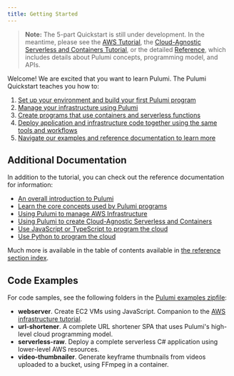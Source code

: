 ```yaml
---
title: Getting Started
---
```


> **Note:** The 5-part Quickstart is still under development.  In the meantime, please see the
> [AWS Tutorial](./aws.html), the [Cloud-Agnostic Serverless and Containers Tutorial](./cloud.html), or the detailed
> [Reference](/reference), which includes details about Pulumi concepts, programming model, and APIs.

Welcome!  We are excited that you want to learn Pulumi.  The Pulumi Quickstart teaches you how to:

1. [Set up your environment and build your first Pulumi program](./part1.html)
2. [Manage your infrastructure using Pulumi](./part2.html)
3. [Create programs that use containers and serverless functions](./part3.html)
4. [Deploy application and infrastructure code together using the same tools and workflows](./part4.html)
5. [Navigate our examples and reference documentation to learn more](./part5.html)

## Additional Documentation

In addition to the tutorial, you can check out the reference documentation for information:

* [An overall introduction to Pulumi](../reference/index.html)
* [Learn the core concepts used by Pulumi programs](../reference/concepts.html)
* [Using Pulumi to manage AWS Infrastructure](../reference/aws.html)
* [Using Pulumi to create Cloud-Agnostic Serverless and Containers](../reference/cloud.html)
* [Use JavaScript or TypeScript to program the cloud](../reference/javascript.html)
* [Use Python to program the cloud](../reference/python.html)

Much more is available in the table of contents available in [the reference section index](../reference/index.html).

## Code Examples

For code samples, see the following folders in the [Pulumi examples zipfile](/examples/pulumi-examples.zip):

- **webserver**. Create EC2 VMs using JavaScript. Companion to the [AWS infrastructure tutorial](./aws.html). 
- **url-shortener**. A complete URL shortener SPA that uses Pulumi's high-level cloud programming model.
- **serverless-raw**. Deploy a complete serverless C# application using lower-level AWS resources.
- **video-thumbnailer**. Generate keyframe thumbnails from videos uploaded to a bucket, using FFmpeg in a container.
